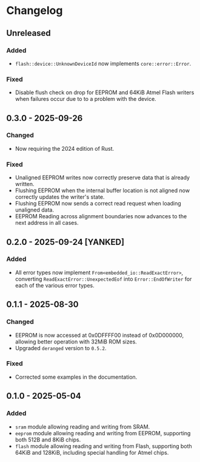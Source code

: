 # Changelog

## Unreleased
### Added
- `flash::device::UnknownDeviceId` now implements `core::error::Error`.
### Fixed
- Disable flush check on drop for EEPROM and 64KiB Atmel Flash writers when failures occur due to to a problem with the device.

## 0.3.0 - 2025-09-26
### Changed
- Now requiring the 2024 edition of Rust.
### Fixed
- Unaligned EEPROM writes now correctly preserve data that is already written.
- Flushing EEPROM when the internal buffer location is not aligned now correctly updates the writer's state.
- Flushing EEPROM now sends a correct read request when loading unaligned data.
- EEPROM Reading across alignment boundaries now advances to the next address in all cases.

## 0.2.0 - 2025-09-24 [YANKED]
### Added
- All error types now implement `From<embedded_io::ReadExactError>`, converting `ReadExactError::UnexpectedEof` into `Error::EndOfWriter` for each of the various error types.

## 0.1.1 - 2025-08-30
### Changed
- EEPROM is now accessed at 0x0DFFFF00 instead of 0x0D000000, allowing better operation with 32MiB ROM sizes.
- Upgraded `deranged` version to `0.5.2`.
### Fixed
- Corrected some examples in the documentation.

## 0.1.0 - 2025-05-04
### Added
- `sram` module allowing reading and writing from SRAM.
- `eeprom` module allowing reading and writing from EEPROM, supporting both 512B and 8KiB chips.
- `flash` module allowing reading and writing from Flash, supporting both 64KiB and 128KiB, including special handling for Atmel chips.
